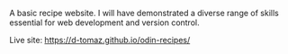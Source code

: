 A basic recipe website. 
I will have demonstrated a diverse range of skills essential for web development and version control.

Live site: https://d-tomaz.github.io/odin-recipes/